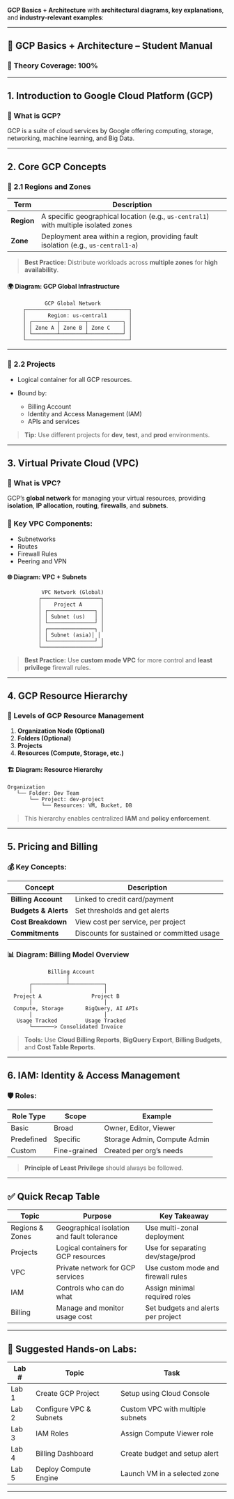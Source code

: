  **GCP Basics + Architecture** with **architectural diagrams, key explanations**, and **industry-relevant examples**:

---

## 📘 **GCP Basics + Architecture – Student Manual**

### 🧠 **Theory Coverage: 100%**

---

## **1. Introduction to Google Cloud Platform (GCP)**

### 📌 What is GCP?

GCP is a suite of cloud services by Google offering computing, storage, networking, machine learning, and Big Data.

---

## **2. Core GCP Concepts**

### 🔸 **2.1 Regions and Zones**

| Term       | Description                                                                         |
| ---------- | ----------------------------------------------------------------------------------- |
| **Region** | A specific geographical location (e.g., `us-central1`) with multiple isolated zones |
| **Zone**   | Deployment area within a region, providing fault isolation (e.g., `us-central1-a`)  |

> **Best Practice:** Distribute workloads across **multiple zones** for **high availability**.

#### 🌍 **Diagram: GCP Global Infrastructure**

```
            GCP Global Network
     ┌─────────────────────────────────┐
     │       Region: us-central1       │
     │ ┌────────┬────────┬───────────┐ │
     │ │ Zone A │ Zone B │ Zone C    │ │
     │ └────────┴────────┴───────────┘ │
     └─────────────────────────────────┘
```

---

### 🔸 **2.2 Projects**

* Logical container for all GCP resources.
* Bound by:

  * Billing Account
  * Identity and Access Management (IAM)
  * APIs and services

> **Tip:** Use different projects for **dev**, **test**, and **prod** environments.

---

## **3. Virtual Private Cloud (VPC)**

### 📌 What is VPC?

GCP’s **global network** for managing your virtual resources, providing **isolation**, **IP allocation**, **routing**, **firewalls**, and **subnets**.

### 🔹 Key VPC Components:

* Subnetworks
* Routes
* Firewall Rules
* Peering and VPN

#### 🌐 **Diagram: VPC + Subnets**

```
           VPC Network (Global)
          ┌───────────────────┐
          │    Project A      │
          │ ┌───────────────┐ │
          │ │ Subnet (us)   │ │
          │ └───────────────┘ │
          │ ┌───────────────┐ │
          │ │ Subnet (asia)│ │
          │ └───────────────┘ │
          └───────────────────┘
```

> **Best Practice:** Use **custom mode VPC** for more control and **least privilege** firewall rules.

---

## **4. GCP Resource Hierarchy**

### 📌 Levels of GCP Resource Management

1. **Organization Node (Optional)**
2. **Folders (Optional)**
3. **Projects**
4. **Resources (Compute, Storage, etc.)**

#### 🏗️ **Diagram: Resource Hierarchy**

```
Organization
   └── Folder: Dev Team
       └── Project: dev-project
           └── Resources: VM, Bucket, DB
```

> This hierarchy enables centralized **IAM** and **policy enforcement**.

---

## **5. Pricing and Billing**

### 💰 Key Concepts:

| Concept              | Description                                |
| -------------------- | ------------------------------------------ |
| **Billing Account**  | Linked to credit card/payment              |
| **Budgets & Alerts** | Set thresholds and get alerts              |
| **Cost Breakdown**   | View cost per service, per project         |
| **Commitments**      | Discounts for sustained or committed usage |

### 📊 Diagram: Billing Model Overview

```
             Billing Account
                   │
       ┌───────────┴───────────┐
       │                       │
  Project A                Project B
       │                       │
  Compute, Storage       BigQuery, AI APIs
       │                       │
   Usage Tracked         Usage Tracked
       └───────> Consolidated Invoice
```

> **Tools:** Use **Cloud Billing Reports**, **BigQuery Export**, **Billing Budgets**, and **Cost Table Reports**.

---

## **6. IAM: Identity & Access Management**

### 🛡️ Roles:

| Role Type  | Scope        | Example                      |
| ---------- | ------------ | ---------------------------- |
| Basic      | Broad        | Owner, Editor, Viewer        |
| Predefined | Specific     | Storage Admin, Compute Admin |
| Custom     | Fine-grained | Created per org’s needs      |

> **Principle of Least Privilege** should always be followed.

---

## ✅ **Quick Recap Table**

| Topic           | Purpose                                    | Key Takeaway                       |
| --------------- | ------------------------------------------ | ---------------------------------- |
| Regions & Zones | Geographical isolation and fault tolerance | Use multi-zonal deployment         |
| Projects        | Logical containers for GCP resources       | Use for separating dev/stage/prod  |
| VPC             | Private network for GCP services           | Use custom mode and firewall rules |
| IAM             | Controls who can do what                   | Assign minimal required roles      |
| Billing         | Manage and monitor usage cost              | Set budgets and alerts per project |

---

## 🧪 Suggested Hands-on Labs:

| Lab # | Topic                   | Task                             |
| ----- | ----------------------- | -------------------------------- |
| Lab 1 | Create GCP Project      | Setup using Cloud Console        |
| Lab 2 | Configure VPC & Subnets | Custom VPC with multiple subnets |
| Lab 3 | IAM Roles               | Assign Compute Viewer role       |
| Lab 4 | Billing Dashboard       | Create budget and setup alert    |
| Lab 5 | Deploy Compute Engine   | Launch VM in a selected zone     |

---


